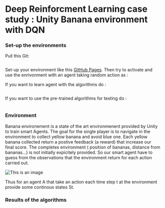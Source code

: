 # Deep Reinforcment Learning case study : Unity Banana environment with DQN

### Set-up the environments

Pull this Git:
```
```
Set-up your environment like this [GitHub Pages](https://github.com/udacity/Value-based-methods#dependencies).
Then try to activate and use the enrivonment with an agent taking random action as :

If you want to learn agent with the algorithms do :
```
```

If you want to use the pre-trained algorithms for testing do :
```
```

### Environment
Banana environement is a state of the art environmenent provided by Unity to train smart Agents. The goal for the single player is to navigate in the environment to collect yellow banana and avoid blue one. Each yellow banana collected return a postive feedback (a reward) that increase our final score.
The completes environment ( position of bananas, distance from bananas...) is not initially expicitely provided. So our smart agent have to guess from the observations that the environment return for each action carried out.

![This is an image](https://github.com/GabrielLinear/RL_Learning/blob/main/Images/Image.gif)

Thus for an agent A that take an action each time step t at the environment provide some continous states St.

### Results of the algorithms

